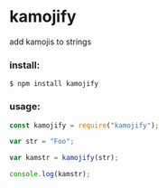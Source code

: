 # kamojify
add kamojis to strings

### install:

```
$ npm install kamojify
```

### usage:

```javascript
const kamojify = require("kamojify");

var str = "Foo";

var kamstr = kamojify(str);

console.log(kamstr);
```
